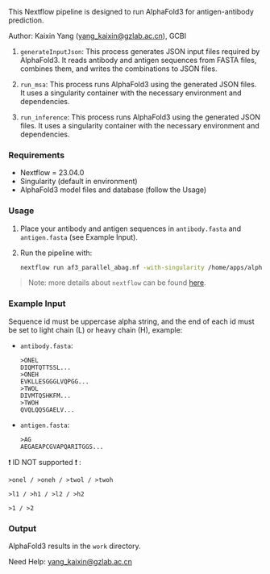 This Nextflow pipeline is designed to run AlphaFold3 for antigen-antibody prediction.

Author: Kaixin Yang (yang_kaixin@gzlab.ac.cn), GCBI

1. `generateInputJson`: This process generates JSON input files required by AlphaFold3. It reads antibody and antigen sequences from FASTA files, combines them, and writes the combinations to JSON files.

2. `run_msa`: This process runs AlphaFold3 using the generated JSON files. It uses a singularity container with the necessary environment and dependencies.

3. `run_inference`: This process runs AlphaFold3 using the generated JSON files. It uses a singularity container with the necessary environment and dependencies.

### Requirements

- Nextflow = 23.04.0
- Singularity (default in environment)
- AlphaFold3 model files and database (follow the Usage)

### Usage

1. Place your antibody and antigen sequences in `antibody.fasta` and `antigen.fasta` (see Example Input).

2. Run the pipeline with:

    ```bash
    nextflow run af3_parallel_abag.nf -with-singularity /home/apps/alphafold3/alphafold3_parallel.sif --model /home/apps/alphafold3/af3.bin.zst --af3db /home/apps/alphafold3/af3db --antibody <abs_path_of_antibody.fasta> --antigen <abs_path_of_antigen.fasta> -bg #-bg to running background
    ```

> Note: more details about `nextflow` can be found [here](https://www.nextflow.io/docs/latest/index.html).

### Example Input

Sequence id must be uppercase alpha string, and the end of each id must be set to light chain (L) or heavy chain (H), example:

- `antibody.fasta`:

  ```
  >ONEL
  DIQMTQTTSSL...
  >ONEH
  EVKLLESGGGLVQPGG...
  >TWOL
  DIVMTQSHKFM...
  >TWOH
  QVQLQQSGAELV...
  ```
- `antigen.fasta`:

  ```
  >AG
  AEGAEAPCGVAPQARITGGS...
  ```

❗️ ID NOT supported ❗️ :

```{text}
>onel / >oneh / >twol / >twoh

>l1 / >h1 / >l2 / >h2

>1 / >2
```

### Output

AlphaFold3 results in the `work` directory.

Need Help: yang_kaixin@gzlab.ac.cn